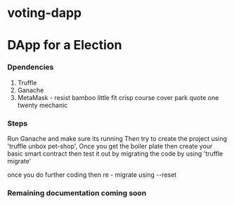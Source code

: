 # voting-dapp

# DApp for a Election


### Dpendencies 
1. Truffle
2. Ganache
3. MetaMask - resist bamboo little fit crisp course cover park quote one twenty mechanic


### Steps
Run Ganache and make sure its running
Then try to create the project using 'truffle unbox pet-shop',
Once you get the boiler plate then create your basic smart contract then test it out by migrating the code by using 'truffle migrate'

once you do further coding then re - migrate using --reset

### Remaining documentation coming soon

